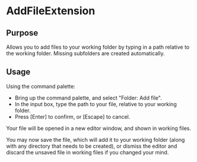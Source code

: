 # AddFileExtension
## Purpose
Allows you to add files to your working folder by typing in a path relative to the working folder.
Missing subfolders are created automatically.
## Usage

Using the command palette:

* Bring up the command palette, and select "Folder: Add file".
* In the input box, type the path to your file, relative to your working folder.
* Press [Enter] to confirm, or [Escape] to cancel.

Your file will be opened in a new editor window, and shown in working files.

You may now save the file, which will add it to your working folder (along with any directory that needs to be created), or dismiss the editor and discard the unsaved file in working files if you changed your mind.